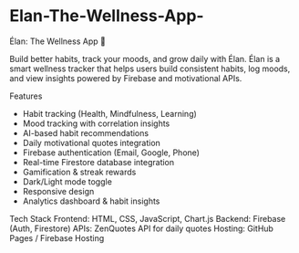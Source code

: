 # Elan-The-Wellness-App-
Élan: The Wellness App 🌿

Build better habits, track your moods, and grow daily with Élan.
Élan is a smart wellness tracker that helps users build consistent habits, log moods, and view insights powered by Firebase and motivational APIs.


Features
- Habit tracking (Health, Mindfulness, Learning)
- Mood tracking with correlation insights
- AI-based habit recommendations
- Daily motivational quotes integration
- Firebase authentication (Email, Google, Phone)
- Real-time Firestore database integration
- Gamification & streak rewards
- Dark/Light mode toggle
- Responsive design
- Analytics dashboard & habit insights

Tech Stack
Frontend: HTML, CSS, JavaScript, Chart.js
Backend: Firebase (Auth, Firestore)
APIs: ZenQuotes API for daily quotes
Hosting: GitHub Pages / Firebase Hosting
